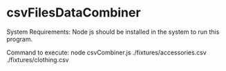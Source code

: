 # csvFilesDataCombiner

System Requirements:
Node js should be installed in the system to run this program.

Command to execute:
node csvCombiner.js ./fixtures/accessories.csv ./fixtures/clothing.csv
